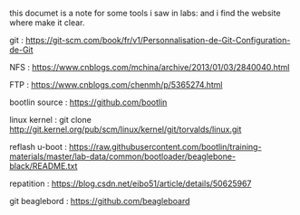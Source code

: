 this documet is a note for some tools i saw in labs:
and i find the website where make it clear.

git : https://git-scm.com/book/fr/v1/Personnalisation-de-Git-Configuration-de-Git

NFS : https://www.cnblogs.com/mchina/archive/2013/01/03/2840040.html

FTP : https://www.cnblogs.com/chenmh/p/5365274.html

bootlin source : https://github.com/bootlin

linux kernel : git clone http://git.kernel.org/pub/scm/linux/kernel/git/torvalds/linux.git

reflash u-boot : https://raw.githubusercontent.com/bootlin/training-materials/master/lab-data/common/bootloader/beaglebone-black/README.txt

repatition : https://blog.csdn.net/eibo51/article/details/50625967

git beaglebord : https://github.com/beagleboard


